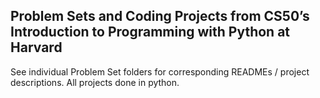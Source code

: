 ## Problem Sets and Coding Projects from CS50’s Introduction to Programming with Python at Harvard  
  
See individual Problem Set folders for corresponding READMEs / project descriptions. All projects done in python.
